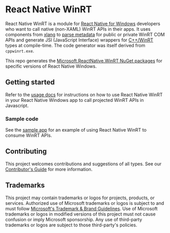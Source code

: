 # React Native WinRT

React Native WinRT is a module for [React Native for Windows](https://microsoft.github.io/react-native-windows/) developers who want to call native (non-XAML) WinRT APIs in their apps. It uses components from [xlang](https://github.com/Microsoft/xlang) to [parse metadata](https://github.com/microsoft/winmd) for public or private WinRT COM APIs and generate JSI (JavaScript Interface) wrappers for [C++/WinRT](https://github.com/microsoft/cppwinrt) types at compile-time. The code generator was itself derived from `cppwinrt.exe`.

This repo generates the [Microsoft.ReactNative.WinRT NuGet packages](https://www.nuget.org/packages/Microsoft.ReactNative.WinRT) for specific versions of React Native Windows. 

## Getting started

Refer to the [usage docs](docs/USAGE.md) for instructions on how to use React Native WinRT in your React Native Windows app to call projected WinRT APIs in Javascript.

### Sample code

See the [sample app](/samples/RNWinRTTestApp/) for an example of using React Native WinRT to consume WinRT APIs.

## Contributing

This project welcomes contributions and suggestions of all types. See our [Contributor's Guide](/CONTRIBUTING.md) for more information.

## Trademarks

This project may contain trademarks or logos for projects, products, or services. Authorized use of Microsoft trademarks or logos is subject to and must follow [Microsoft's Trademark & Brand Guidelines](https://www.microsoft.com/en-us/legal/intellectualproperty/trademarks). Use of Microsoft trademarks or logos in modified versions of this project must not cause confusion or imply Microsoft sponsorship. Any use of third-party trademarks or logos are subject to those third-party's policies.
